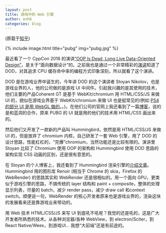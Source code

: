 ```yaml
---
layout: post
title: 游戏中的 Web 引擎
author: enh6
categories: blog
---
```


(原载于[知乎](https://zhuanlan.zhihu.com/p/51290295))

{% include image.html title="pubg" img="pubg.jpg" %}

最近看了一个 CppCon 2018 的演讲[“OOP Is Dead, Long Live Data-Oriented Design”](https://www.youtube.com/watch?v=yy8jQgmhbAU)，是关于“面向数据设计”的。之前我也是通过一个非常精彩的[演讲](https://www.youtube.com/watch?v=rX0ItVEVjHc)知道了 DOD，对其追求 CPU 缓存命中率的编程方式印象深刻，所以就看了这个演讲。

DOD 是在游戏业界中诞生的，今年讲 DOD 的这个演讲者 Stoyan Nikolov，也是游戏业界的人，他的公司做的是游戏 UI 中间件。引起我兴趣的是其使用的技术，他们主要的产品Coherent GT 是基于 WebKit/chromium 用 HTML/CSS/JS 来做 UI 的，貌似在游戏业界基于 WebKit/chromium 来做 UI 也是挺常见的(例如 [PS4 的部分 UI 是用 WebGL 做的](https://news.ycombinator.com/item?id=6741442)。。)。在他们公司的官网上我还看到了一篇[博客](https://coherent-labs.com/posts/playerunknowns-battlegrounds-resurgence-pc-development-korea/)，说的是和蓝洞的合作，原来 PUBG 的 UI 就是用的他们的技术用 HTML/CSS 画出来的。

然后他们又开发了一款新的产品叫 Hummingbird，依然是用 HTML/CSS/JS 来做 UI 的，但是放弃了 chromium 内核，自己研发了一套 Web 引擎，用了 DOD 的设计思路，性能杠杠的，“完爆”chromium，当然功能还是比较有限的。演讲里 Stoyan 比较了 Chromium 使用 OOP 的架构和 Hummingbird 使用 DOD 思路的架构实现 CSS 动画的区别，还是很有意思的。

在 Stoyan 的个人博客上，我还看到了 Hummingbird 渲染引擎的[介绍](https://stoyannk.wordpress.com/2017/10/25/rendering-html-at-1000-fps-part-1/)[文章](https://stoyannk.wordpress.com/2017/11/13/rendering-html-at-1000-fps-part-2/)。Hummingbird 用的图形库 Renoir (相当于 Chrome 的 skia，Firefox 的 WebRender) 的思路其实和 WebRender 还是很相似的。用一个面向 GPU，更类似于游戏引擎的思路，不搞传统的 layer 结构和 paint + composite，整体的处理显示列表，尽量的 batch，减少 render pass，减少 draw call 和context switch。顺便说一句，WebRender 的核心开发者原来也是游戏业界的，渲染这块的发展看来还是靠游戏业来带动的。

用 Web 技术 HTML/CSS/JS 来写 UI 到底吼不吼呢？我觉的还是吼的，这是广大开发者所熟悉的技术。从各种浏览器/各种 WebView，到 electron/Sciter，到 React Native/Weex，到游戏UI... 我想“大前端”还是有前途的。
